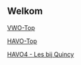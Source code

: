 ## Welkom

[VWO-Top](../presentations/vwo.html)

[HAVO-Top](../havo.html)

[HAVO4 - Les bij Quincy](../havo4.html)
